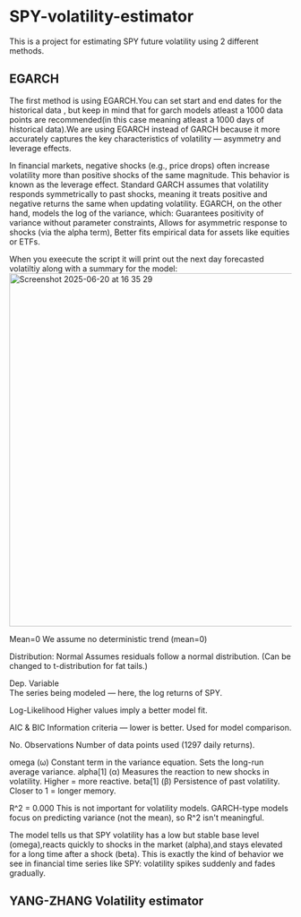 # SPY-volatility-estimator
This is a project for estimating SPY future volatility using 2 different methods.


## EGARCH

The first method is using EGARCH.You can set start and end dates for the historical data , but keep in mind that for garch models atleast a 1000 data points are recommended(in this case meaning atleast a 1000 days of historical data).We are using EGARCH instead of GARCH because it more accurately captures the key characteristics of volatility — asymmetry and leverage effects.

In financial markets, negative shocks (e.g., price drops) often increase volatility more than positive shocks of the same magnitude. This behavior is known as the leverage effect.
Standard GARCH assumes that volatility responds symmetrically to past shocks, meaning it treats positive and negative returns the same when updating volatility.
EGARCH, on the other hand, models the log of the variance, which:
Guarantees positivity of variance without parameter constraints,
Allows for asymmetric response to shocks (via the alpha term),
Better fits empirical data for assets like equities or ETFs.

When you exeecute the script it will print out the next day forecasted volatiltiy along with a summary for the model:
<img width="631" alt="Screenshot 2025-06-20 at 16 35 29" src="https://github.com/user-attachments/assets/d3d9ae4c-a4fe-403f-8199-7ed7dbba1025" />


Mean=0
We assume no deterministic trend (mean=0)

Distribution: Normal
Assumes residuals follow a normal distribution. (Can be changed to t-distribution for fat tails.)

Dep. Variable	
The series being modeled — here, the log returns of SPY.

Log-Likelihood
Higher values imply a better model fit.

AIC & BIC	Information criteria — lower is better. Used for model comparison.

No. Observations
Number of data points used (1297 daily returns).

omega (ω)	Constant term in the variance equation. Sets the long-run average variance.
alpha[1] (α)	Measures the reaction to new shocks in volatility. Higher = more reactive.
beta[1] (β)	Persistence of past volatility. Closer to 1 = longer memory.


R^2 = 0.000
This is not important for volatility models. GARCH-type models focus on predicting variance (not the mean), so R^2 isn't meaningful.

The model tells us that SPY volatility has a low but stable base level (omega),reacts quickly to shocks in the market (alpha),and stays elevated for a long time after a shock (beta).
This is exactly the kind of behavior we see in financial time series like SPY: volatility spikes suddenly and fades gradually.


## YANG-ZHANG Volatility estimator
